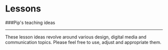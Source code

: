 # Lessons

###Pip's teaching ideas

---

These lesson ideas revolve around various design, digital media and communication topics. Please feel free to use, adjust and appropriate them.
